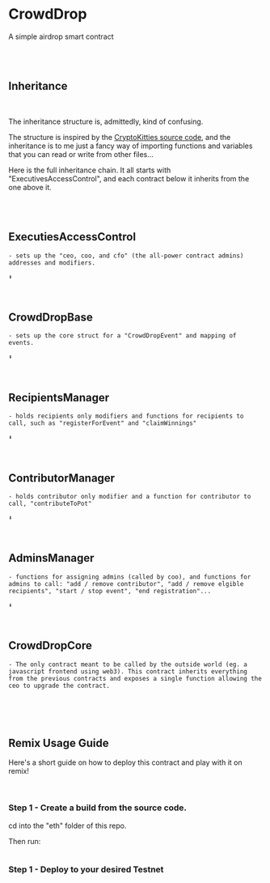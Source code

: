 # CrowdDrop
A simple airdrop smart contract

<br/>
<br/>


## Inheritance
<br/>

The inheritance structure is, admittedly, kind of confusing. 

The structure is inspired by the [CryptoKitties source code](https://ethfiddle.com/09YbyJRfiI), and the inheritance is to me just a fancy way of importing functions and variables that you can read or write from other files...

Here is the full inheritance chain. It all starts with "ExecutivesAccessControl", and each contract below it inherits from the one above it.

<br/>
<br/>

##  ExecutiesAccessControl
    - sets up the "ceo, coo, and cfo" (the all-power contract admins) addresses and modifiers.

    ⬇️

<br/>

## CrowdDropBase
    - sets up the core struct for a "CrowdDropEvent" and mapping of events.

    ⬇️

<br/>

## RecipientsManager
    - holds recipients only modifiers and functions for recipients to call, such as "registerForEvent" and "claimWinnings"

    ⬇️

<br/>

## ContributorManager
    - holds contributor only modifier and a function for contributor to call, "contributeToPot"

    ⬇️

<br/>

## AdminsManager
    - functions for assigning admins (called by coo), and functions for admins to call: "add / remove contributor", "add / remove elgible recipients", "start / stop event", "end registration"...

    ⬇️

<br/>

## CrowdDropCore
    - The only contract meant to be called by the outside world (eg. a javascript frontend using web3). This contract inherits everything from the previous contracts and exposes a single function allowing the ceo to upgrade the contract. 


<br/>
<br/>
<br/>

## Remix Usage Guide

Here's a short guide on how to deploy this contract and play with it on remix!

<br/>

### Step 1 - Create a build from the source code.

cd into the "eth" folder of this repo.

Then run:
```

```


### Step 1 - Deploy to your desired Testnet